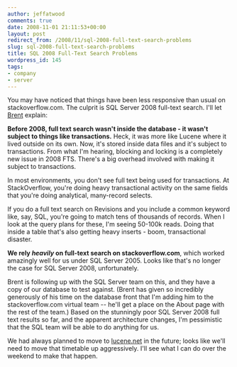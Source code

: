 ```yaml
---
author: jeffatwood
comments: true
date: 2008-11-01 21:11:53+00:00
layout: post
redirect_from: /2008/11/sql-2008-full-text-search-problems
slug: sql-2008-full-text-search-problems
title: SQL 2008 Full-Text Search Problems
wordpress_id: 145
tags:
- company
- server
---
```



You may have noticed that things have been less responsive than usual on stackoverflow.com. The culprit is SQL Server 2008 full-text search. I'll let [Brent](http://www.brentozar.com/) explain:





>
**Before 2008, full text search wasn't inside the database - it wasn't subject to things like transactions.**  Heck, it was more like Lucene where it lived outside on its own.  Now, it's stored inside data files and it's subject to transactions.  From what I'm hearing, blocking and locking is a completely new issue in 2008 FTS.  There's a big overhead involved with making it subject to transactions.

> 
> 
In most environments, you don't see full text being used for transactions.  At StackOverflow, you're doing heavy transactional activity on the same fields that you're doing analytical, many-record selects.

> 
> 
If you do a full text search on Revisions and you include a common keyword like, say, SQL, you're going to match tens of thousands of records.  When I look at the query plans for these, I'm seeing 50-100k reads.  Doing that inside a table that's also getting heavy inserts - boom, transactional disaster.






**We rely _heavily_ on full-text search on stackoverflow.com**, which worked amazingly well for us under SQL Server 2005. Looks like that's no longer the case for SQL Server 2008, unfortunately.



Brent is following up with the SQL Server team on this, and they have a copy of our database to test against. (Brent has given so incredibly generously of his time on the database front that I'm adding him to the stackoverflow.com virtual team -- he'll get a place on the About page with the rest of the team.) Based on the stunningly poor SQL Server 2008 full text results so far, and the apparent architecture changes, I'm pessimistic that the SQL team will be able to do anything for us.



We had always planned to move to [lucene.net](http://incubator.apache.org/lucene.net/) in the future; looks like we'll need to move that timetable up aggressively. I'll see what I can do over the weekend to make that happen.

